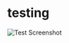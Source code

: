 # testing

![Test Screenshot](https://images.pexels.com/photos/104827/cat-pet-animal-domestic-104827.jpeg?auto=compress&cs=tinysrgb&dpr=1&w=500)
